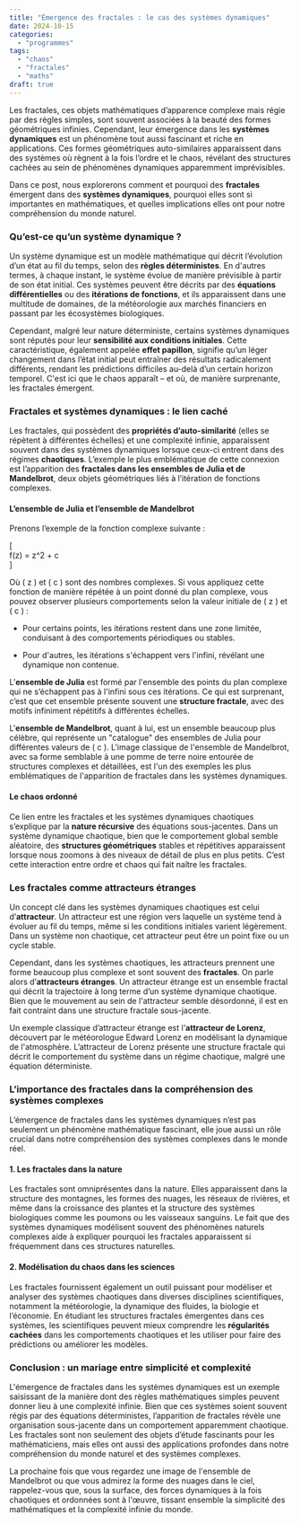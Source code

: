 ```yaml
---
title: "Émergence des fractales : le cas des systèmes dynamiques"
date: 2024-10-15
categories: 
  - "programmes"
tags: 
  - "chaos"
  - "fractales"
  - "maths"
draft: true
---
```


Les fractales, ces objets mathématiques d’apparence complexe mais régie par des règles simples, sont souvent associées à la beauté des formes géométriques infinies. Cependant, leur émergence dans les **systèmes dynamiques** est un phénomène tout aussi fascinant et riche en applications. Ces formes géométriques auto-similaires apparaissent dans des systèmes où règnent à la fois l’ordre et le chaos, révélant des structures cachées au sein de phénomènes dynamiques apparemment imprévisibles.

Dans ce post, nous explorerons comment et pourquoi des **fractales** émergent dans des **systèmes dynamiques**, pourquoi elles sont si importantes en mathématiques, et quelles implications elles ont pour notre compréhension du monde naturel.

### Qu’est-ce qu’un système dynamique ?

Un système dynamique est un modèle mathématique qui décrit l’évolution d’un état au fil du temps, selon des **règles déterministes**. En d'autres termes, à chaque instant, le système évolue de manière prévisible à partir de son état initial. Ces systèmes peuvent être décrits par des **équations différentielles** ou des **itérations de fonctions**, et ils apparaissent dans une multitude de domaines, de la météorologie aux marchés financiers en passant par les écosystèmes biologiques.

Cependant, malgré leur nature déterministe, certains systèmes dynamiques sont réputés pour leur **sensibilité aux conditions initiales**. Cette caractéristique, également appelée **effet papillon**, signifie qu’un léger changement dans l’état initial peut entraîner des résultats radicalement différents, rendant les prédictions difficiles au-delà d’un certain horizon temporel. C'est ici que le chaos apparaît – et où, de manière surprenante, les fractales émergent.

### Fractales et systèmes dynamiques : le lien caché

Les fractales, qui possèdent des **propriétés d’auto-similarité** (elles se répètent à différentes échelles) et une complexité infinie, apparaissent souvent dans des systèmes dynamiques lorsque ceux-ci entrent dans des régimes **chaotiques**. L’exemple le plus emblématique de cette connexion est l’apparition des **fractales dans les ensembles de Julia et de Mandelbrot**, deux objets géométriques liés à l’itération de fonctions complexes.

#### L’ensemble de Julia et l’ensemble de Mandelbrot

Prenons l’exemple de la fonction complexe suivante :

\[  
f(z) = z^2 + c  
\]

Où ( z ) et ( c ) sont des nombres complexes. Si vous appliquez cette fonction de manière répétée à un point donné du plan complexe, vous pouvez observer plusieurs comportements selon la valeur initiale de ( z ) et ( c ) :

- Pour certains points, les itérations restent dans une zone limitée, conduisant à des comportements périodiques ou stables.

- Pour d'autres, les itérations s'échappent vers l'infini, révélant une dynamique non contenue.

L’**ensemble de Julia** est formé par l'ensemble des points du plan complexe qui ne s’échappent pas à l'infini sous ces itérations. Ce qui est surprenant, c’est que cet ensemble présente souvent une **structure fractale**, avec des motifs infiniment répétitifs à différentes échelles.

L'**ensemble de Mandelbrot**, quant à lui, est un ensemble beaucoup plus célèbre, qui représente un "catalogue" des ensembles de Julia pour différentes valeurs de ( c ). L'image classique de l'ensemble de Mandelbrot, avec sa forme semblable à une pomme de terre noire entourée de structures complexes et détaillées, est l'un des exemples les plus emblématiques de l'apparition de fractales dans les systèmes dynamiques.

#### Le chaos ordonné

Ce lien entre les fractales et les systèmes dynamiques chaotiques s’explique par la **nature récursive** des équations sous-jacentes. Dans un système dynamique chaotique, bien que le comportement global semble aléatoire, des **structures géométriques** stables et répétitives apparaissent lorsque nous zoomons à des niveaux de détail de plus en plus petits. C’est cette interaction entre ordre et chaos qui fait naître les fractales.

### Les fractales comme attracteurs étranges

Un concept clé dans les systèmes dynamiques chaotiques est celui d’**attracteur**. Un attracteur est une région vers laquelle un système tend à évoluer au fil du temps, même si les conditions initiales varient légèrement. Dans un système non chaotique, cet attracteur peut être un point fixe ou un cycle stable.

Cependant, dans les systèmes chaotiques, les attracteurs prennent une forme beaucoup plus complexe et sont souvent des **fractales**. On parle alors d’**attracteurs étranges**. Un attracteur étrange est un ensemble fractal qui décrit la trajectoire à long terme d’un système dynamique chaotique. Bien que le mouvement au sein de l'attracteur semble désordonné, il est en fait contraint dans une structure fractale sous-jacente.

Un exemple classique d’attracteur étrange est l'**attracteur de Lorenz**, découvert par le météorologue Edward Lorenz en modélisant la dynamique de l'atmosphère. L’attracteur de Lorenz présente une structure fractale qui décrit le comportement du système dans un régime chaotique, malgré une équation déterministe.

### L’importance des fractales dans la compréhension des systèmes complexes

L’émergence de fractales dans les systèmes dynamiques n’est pas seulement un phénomène mathématique fascinant, elle joue aussi un rôle crucial dans notre compréhension des systèmes complexes dans le monde réel.

#### 1\. **Les fractales dans la nature**

Les fractales sont omniprésentes dans la nature. Elles apparaissent dans la structure des montagnes, les formes des nuages, les réseaux de rivières, et même dans la croissance des plantes et la structure des systèmes biologiques comme les poumons ou les vaisseaux sanguins. Le fait que des systèmes dynamiques modélisent souvent des phénomènes naturels complexes aide à expliquer pourquoi les fractales apparaissent si fréquemment dans ces structures naturelles.

#### 2\. **Modélisation du chaos dans les sciences**

Les fractales fournissent également un outil puissant pour modéliser et analyser des systèmes chaotiques dans diverses disciplines scientifiques, notamment la météorologie, la dynamique des fluides, la biologie et l’économie. En étudiant les structures fractales émergentes dans ces systèmes, les scientifiques peuvent mieux comprendre les **régularités cachées** dans les comportements chaotiques et les utiliser pour faire des prédictions ou améliorer les modèles.

### Conclusion : un mariage entre simplicité et complexité

L'émergence de fractales dans les systèmes dynamiques est un exemple saisissant de la manière dont des règles mathématiques simples peuvent donner lieu à une complexité infinie. Bien que ces systèmes soient souvent régis par des équations déterministes, l’apparition de fractales révèle une organisation sous-jacente dans un comportement apparemment chaotique. Les fractales sont non seulement des objets d’étude fascinants pour les mathématiciens, mais elles ont aussi des applications profondes dans notre compréhension du monde naturel et des systèmes complexes.

La prochaine fois que vous regardez une image de l'ensemble de Mandelbrot ou que vous admirez la forme des nuages dans le ciel, rappelez-vous que, sous la surface, des forces dynamiques à la fois chaotiques et ordonnées sont à l'œuvre, tissant ensemble la simplicité des mathématiques et la complexité infinie du monde.
